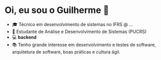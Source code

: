 <h1 align="left">Oi, eu sou o Guilherme 👋</h1>


- 🎓 Técnico em desenvolvimento de sistemas no IFRS @ ...
- 🚀 Estudante de Análise e Desenvolvimento de Sistemas (PUCRS)
- 💻 **backend**
- 📚 Tenho grande interesse em desenvolvimento e testes de software, arquitetura de software, boas práticas e cultura ágil.


